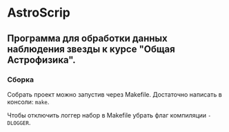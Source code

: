 # AstroScrip
## Программа для обработки данных наблюдения звезды к курсе "Общая Астрофизика".

### Сборка
Собрать проект можно запустив через Makefile. Достаточно написать в консоли: `make`.

Чтобы отключить логгер набор в Makefile убрать флаг компиляции `-DLOGGER`.
